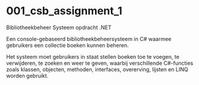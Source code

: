 # 001_csb_assignment_1
Bibliotheekbeheer Systeem opdracht .NET

Een console-gebaseerd bibliotheekbeheersysteem in C# waarmee gebruikers een collectie boeken kunnen beheren. 

Het systeem moet gebruikers in staat stellen boeken toe te voegen, te verwijderen, te zoeken en weer te geven, waarbij 
verschillende C#-functies zoals klassen, objecten, methoden, interfaces, overerving, lijsten en LINQ worden gebruikt.